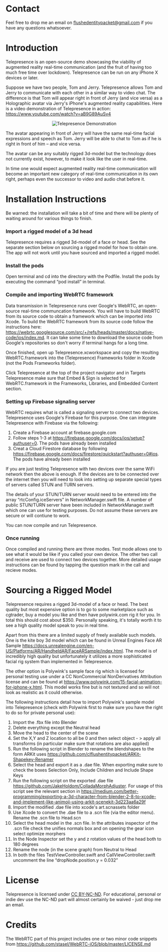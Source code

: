 # Contact

Feel free to drop me an email on flushedentitypacket@gmail.com if you have any questions whatsoever.

# Introduction

Telepresence is an open-source demo showcasing the viability of augmented reality real-time communication (and the fruit of having too much free time over lockdown). Telepresence can be run on any iPhone X devices or later.

Suppose we have two people, Tom and Jerry. Telepresence allows Tom and Jerry to communicate with each other in a similar way to video chat. The difference is that Tom will appear right in front of Jerry (and vice versa) as a Holographic avatar via Jerry's iPhone's augmented reality capabilities. Here is a video demonstration of Telepresence in action: https://www.youtube.com/watch?v=aB9G89AuSv4

<p align="center">
  <img src="http://img.youtube.com/vi/aB9G89AuSv4/0.jpg" alt="Telepresence Demonstration"/>
</p>

The avatar appearing in front of Jerry will have the same real-time facial expressions and speech as Tom.  Jerry will be able to chat to Tom as if he is right in front of him – and vice versa.

The avatar can be any suitably rigged 3d-model but the technology does not currently exist, however, to make it look like the user in real-time.

In time one would expect augmented reality real-time communication will become an important new category of real-time communication in its own right, perhaps even the successor to video and audio chat before it.

# Installation Instructions

Be warned: the installation will take a bit of time and there will be plenty of waiting around for various things to finish.

### Import a rigged model of a 3d head

Telepresence requires a rigged 3d-model of a face or head. See the separate section below on sourcing a rigged model for how to obtain one. The app will not work until you have sourced and imported a rigged model.

### Install the pods

Open terminal and cd into the directory with the Podfile. Install the pods by executing the command “pod install” in terminal.

### Compile and importing WebRTC framework

Data transmission in Telepresence runs over Google's WebRTC, an open-source real-time communcation framework. You will have to build WebRTC from its source code to obtain a framework which can be imported into Xcode. To build the WebRTC framework from its source code follow the instructions here: https://webrtc.googlesource.com/src/+/refs/heads/master/docs/native-code/ios/index.md. It can take some time to download the source code from Google's repositories so don't worry if terminal hangs for a long time.

Once finished, open up Telepresence.xcworkspace and copy the resulting WebRTC.framework into the (Telepresence) Frameworks folder in Xcode (not the Pods Frameworks folder). 

Click Telepresence at the top of the project navigator and in Targets Telepresence make sure that Embed & Sign is selected for WebRTC.framework in the Frameworks, Libraries, and Embedded Content section.

### Setting up Firebase signaling server

WebRTC requires what is called a signaling server to connect two devices. Telepresence uses Google's Firebase for this purpose. One can integrate Telepresence with Firebase via the following:

1. Create a Firebase account at firebase.google.com
2. Follow steps 1-3 at https://firebase.google.com/docs/ios/setup?authuser=0. The pods have already been installed
3. Creat a Cloud Firestore database by following https://firebase.google.com/docs/firestore/quickstart?authuser=0#ios. The pods have already been installed

If you are just testing Telepresence with two devices over the same WiFi network then the above is enough. If the devices are to be connected over the internet then you will need to look into setting up separate special types of servers called STUN and TURN servers.

The details of your STUN/TURN server would need to be entered into the array “rtcConfig.iceServers” in NetworkManager.swift file.  A number of public STUN/TURN server have been included in NetworkManager.swift which one can use for testing purposes. Do not assume these servers are secure or will contiune to work.

You can now compile and run Telepresence.

### Once running

Once compiled and running there are three modes. Test mode allows one to see what it would be like if you called your own device. The other two call and receive are used to connect two devices together. More detailed usage instructions can be found by tapping the question mark in the call and recieve modes.

# Sourcing a Rigged Model

Telepresence requires a rigged 3d-model of a face or head. The best quality but most expensive option is to go to some marketplace such as cgtrader, buy a model you like and then have polywink.com rig it for you. In total this should cost about $350. Personally speaking, it's totally worth it to see a high quality model speak to you in real time.

Apart from this there are a limited supply of freely available such models. One is the kite boy 3d model which can be found in Unreal Engines Face AR Sample https://docs.unrealengine.com/en-US/Platforms/AR/HandheldAR/FaceARSample/index.html. The model is of incredibly high quality but unfortunately it utilizes a more sophisticated facial rig system than implemented in Telepresence.

The other option is Polywink's sample face rig which is licensed for personal testing use under a  CC NonCommercial NonDerivatives Attribution license and can be found at https://www.polywink.com/15-facial-animation-for-iphone-x.html. This model works fine but is not textured and so will not look as realistic as it could otherwise.

The following instructions detail how to import Polywink's sample model into Telepresence (check with Polywink first to make sure you have the right to do so for private personal use):

1. Import the .fbx file into Blender
2. Delete everything except the Neutral head
3. Move the head to the center of the scene
4. Set the X,Y and Z location to all be 0 and then select object - > apply all transforms (in particular make sure that rotations are also applied)
5. Run the following script in Blender to rename the blendshapes to the form ARKit uses https://github.com/clflushentitypacket/ARKit-Shapekey-Renamer
6. Select the head and export it as a .dae file. When exporting make sure to check the boxes Selection Only, Include Children and Include Shape Keys
7. Run the following script on the exported .dae file https://github.com/JakeHoldom/ColladaMorphAdjuster. For usage of this script see the relevant section in https://medium.com/better-programming/exporting-a-3d-character-from-blender-2-8-to-xcode-and-implement-like-animoji-using-arkit-scenekit-3d223aa6a29f
8. Import the modified .dae file into xcode's art.scnassets folder
9. Use Xcode to convert the .dae file to a .scn file (via the editor menu). Rename the .scn file to Head.scn
10. Select the head model in the .scn file. In the attributes inspector of the .scn file check the unifies normals box and on opening the gear icon select optimize morphers
11. In the Node Inspector set the y and z rotation values of the head both to 180 degrees     
12. Rename the node (in the scene graph) from Neutral to Head
13. In both the files TestViewController.swift and CallViewController.swift uncomment the line “dropNode.position.y = 0.032”

# License

Telepresence is licensed under [CC BY-NC-ND](https://creativecommons.org/licenses/by-nc-nd/4.0/). For educational, personal or indie dev use the NC-ND part will almost certainly be waived - just drop me an email.

# Credits

The WebRTC part of this project includes one or two minor code snippets from https://github.com/stasel/WebRTC-iOS/blob/master/LICENSE.md
